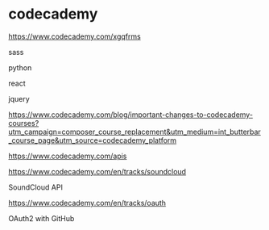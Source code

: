 # codecademy  




https://www.codecademy.com/xgqfrms

sass


python


react


jquery

https://www.codecademy.com/blog/important-changes-to-codecademy-courses?utm_campaign=composer_course_replacement&utm_medium=int_butterbar_course_page&utm_source=codecademy_platform




https://www.codecademy.com/apis


https://www.codecademy.com/en/tracks/soundcloud

SoundCloud API


https://www.codecademy.com/en/tracks/oauth

OAuth2 with GitHub





















